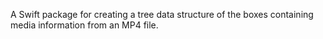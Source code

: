 A Swift package for creating a tree data structure of the boxes containing media information from an MP4 file.
